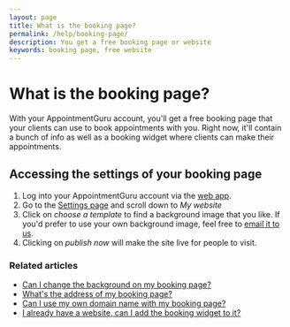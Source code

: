 ```yaml
---
layout: page
title: What is the booking page?
permalink: /help/booking-page/
description: You get a free booking page or website
keywords: booking page, free website
---
```


# What is the booking page?

With your AppointmentGuru account, you'll get a free booking page that your clients can use to book appointments with you. Right now, it'll contain a bunch of info as well as a booking widget where clients can make their appointments.

## Accessing the settings of your booking page

1. Log into your AppointmentGuru account via the [web app](https://app.appointmentguru.co/#/login).
2. Go to the [Settings page](http://app.appointmentguru.co/#/settings) and scroll down to *My website*
3. Click on *choose a template* to find a background image that you like. If you'd prefer to use your own background image, feel free to [email it to us](mailto:support@appointmentguru.co).
4. Clicking on *publish now* will make the site live for people to visit.

### Related articles

* [Can I change the background on my booking page?](/help/change-background)
* [What's the address of my booking page?](/help/address-of-booking-page)
* [Can I use my own domain name with my booking page?](/help/use-domain-name)
* [I already have a website, can I add the booking widget to it?](/help/booking-widget)
